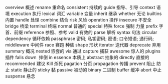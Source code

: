 overview  概述
rename  重命名
consistent 持续的
guide  指导、引导
context 语境
execution 执行 
lexical 词汇
variable 变量
inherit 继承
whether 无论
builtins 内置
handle 处理
combine 结合
risk 风险
operation 操作
insecure 不安全
bridge 桥梁
terminal 终端 
normal 普通的
special 特殊
force 强制 力量
prefix 字首、前缀
reference 参照、参考
valid 有效的
parse 解析
syntax 句法
circular dependency 循环依赖
passphrase 密码; 私钥密码; 密语; 口令短语; 通行码;
middleware 中间件
race  赛跑 种族
shape 形状
iterator  迭代器
deprecate 弃用
summary 概况
nested 嵌套的
via 通过
capture 捕获
awesome 惊人的
plugins 插件
falls down  摔倒
in essence 本质上
abstract 抽象的
directly 直接的
recommended 建议
Kill 杀死
pagation 分页
propagation  传播
prevent 阻止 防止
static 静止的
sticky 黏
passive 被动的
binary 二进制
buffer 缓冲
abort 中止
suspense 悬念
 
